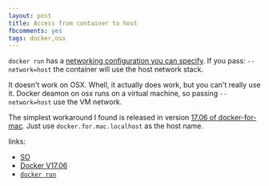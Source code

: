```yaml
---
layout: post
title: Access from container to host
fbcomments: yes
tags: docker,osx
---
```

`docker run` has a [networking configuration you can specify](https://docs.docker.com/engine/reference/run/#network-settings).
If you pass: `--network=host` the container will use the host network stack.

It doesn't work on OSX.
Whell, it actually does work, but you can't really use it.
Docker deamon on osx runs on a virtual machine, so passing `--network=host` use the VM network.

The simplest workaround I found is released in version [17.06 of docker-for-mac](https://docs.docker.com/docker-for-mac/release-notes/#docker-community-edition-17060-ce-mac18-2017-06-28-stable).
Just use `docker.for.mac.localhost` as the host name.

links:
* [SO](https://stackoverflow.com/a/44929258/142902)
* [Docker V17.06](https://docs.docker.com/docker-for-mac/release-notes/#docker-community-edition-17060-ce-mac18-2017-06-28-stable)
* [`docker run`](https://docs.docker.com/engine/reference/run/#network-settings)
